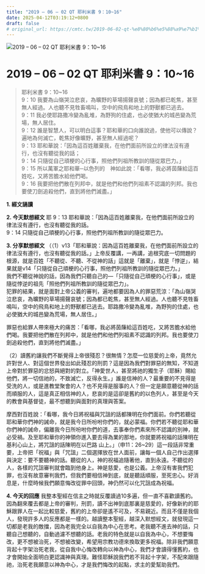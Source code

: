 ```yaml
---
title: "2019 – 06 – 02 QT 耶利米書 9：10~16"
date: 2025-04-12T03:19:12+0800
draft: false
# original_url: https://cmtc.tw/2019-06-02-qt-%e8%80%b6%e5%88%a9%e7%b1%b3%e6%9b%b8-9%ef%bc%9a1016
---
```


![2019 – 06 – 02 QT 耶利米書 9：10\~16](/images/qt.jpg   "2019 – 06 – 02 QT 耶利米書 9：10\~16")

# 2019 – 06 – 02 QT 耶利米書 9：10\~16

> 耶利米書 9：10\~16  
> 9：10 我要為山嶺哭泣悲哀，為曠野的草場揚聲哀號；因為都已乾焦，甚至無人經過。人也聽不見牲畜鳴叫，空中的飛鳥和地上的野獸都已逃去。  
> 9：11 我必使耶路撒冷變為亂堆，為野狗的住處，也必使猶大的城邑變為荒場，無人居住。  
> 9：12 誰是智慧人，可以明白這事？耶和華的口向誰說過，使他可以傳說？遍地為何滅亡，乾焦好像曠野，甚至無人經過呢？  
> 9：13 耶和華說：「因為這百姓離棄我，在他們面前所設立的律法沒有遵行，也沒有聽從我的話；  
> 9：14 只隨從自己頑梗的心行事，照他們列祖所教訓的隨從眾巴力。」  
> 9：15 所以萬軍之耶和華─以色列的　神如此說：「看哪，我必將茵蔯給這百姓吃，又將苦膽水給他們喝。  
> 9：16 我要把他們散在列邦中，就是他們和他們列祖素不認識的列邦。我也要使刀劍追殺他們，直到將他們滅盡。」

**1. 經文誦讀**

**2.  今天默想經文**
耶 9：13 耶和華說：「因為這百姓離棄我，在他們面前所設立的律法沒有遵行，也沒有聽從我的話。  
9：14 只隨從自己頑梗的心行事，照他們列祖所教訓的隨從眾巴力。

**3. 分享默想經文**
（（1）v13「耶和華說：因為這百姓離棄我，在他們面前所設立的律法沒有遵行，也沒有聽從我的話。」上帝反覆講，一再講，追根究底一切問題的根源，就是百姓「不聽從、不聽、不從神的話」這就是「離棄」，就是「悖逆」，結果就是v14「只隨從自己頑梗的心行事，照他們列祖所教訓的隨從眾巴力。」  
我們不聽從神說的話，因為我們只聽自己的—「只隨從自己頑梗的心行事」，或是隨從悖逆的祖先「照他們列祖所教訓的隨從眾巴力」。  
犯罪的結果，就是面對上帝公義的審判，遍地都要因為人的罪惡荒涼：「為山嶺哭泣悲哀，為曠野的草場揚聲哀號；因為都已乾焦，甚至無人經過。人也聽不見牲畜鳴叫，空中的飛鳥和地上的野獸都已逃去。耶路撒冷變為亂堆，為野狗的住處，也必使猶大的城邑變為荒場，無人居住。」

罪惡也給罪人帶來極大的痛苦：「看哪，我必將茵蔯給這百姓吃，又將苦膽水給他們喝。我要把他們散在列邦中，就是他們和他們列祖素不認識的列邦。我也要使刀劍追殺他們，直到將他們滅盡。」

（2）讀舊約讓我們不斷覺得上帝很殘忍？很無情？怎麼一位慈愛的上帝，竟然允許對世人、對這個世界發出如此殘忍的刑罰？這是因為我們對罪惡的無知，不知道上帝對於罪惡的忿怒與絕對的對立。「神愛世人，甚至將祂的獨生子（耶穌）賜給他們，將一切信祂的，不致滅亡，反得永生。」誰是信神的人？最重要的不見得是受洗的人，或是進教堂聚會的人？也不見得是服事的人？但一定是願意聽從神的話而順服的人，這是真正相信神的人，悲哀的是這卻是舊約的以色列人，甚至是今天的教會與基督徒，最不想聽到與面對的真理與答案。

摩西對百姓說：「看哪，我今日將祝福與咒詛的話都陳明在你們面前。你們若聽從耶和華你們神的誡命，就是我今日所吩咐你們的，就必蒙福。你們若不聽從耶和華你們神的誡命，偏離我今日所吩咐你們的道，去事奉你們素來所不認識的別神，就必受禍。及至耶和華你的神領你進入要去得為業的那地，你就要將祝福的話陳明在基利心山上，將咒詛的話陳明在以巴路 山上。」（申11：26\~29）這一段話非常重要，上帝把「祝福」與「咒詛」二個選擇放在世人面前，讓每一個人自己作出選擇與決定：要不要聽神的話。聽從的人，神的祝福追隨著他，直到永遠。不聽從的人，各樣的咒詛審判就會臨到他身上。神是慈愛，也是公義。上帝沒有害我們犯罪，也沒有故意審判我們，但我們要相信神到底，就是聽話順服，至死忠心。好消息是，什麼時候我們願意悔改從罪中回頭，神仍然可以化咒詛成為祝福。

**4. 今天的回應**
我整本聖經在信主之時就反覆讀過10多遍，但一直不喜歡讀舊約。因為翻來覆去都是上帝的審判，刑罰，讀不出神到底那裏是慈愛的，好像新約的耶穌跟罪人在一起比較慈愛，舊約的上帝卻是遙不可及，不易親近。而且不僅是我個人，發現許多人的反應都是一樣的。越讀整本聖經，越深入默想經文，就發現這一切都是老我的敵擋，因為老我完全以自我為中心在思考。老我聽不進去神的話，只聽自己想聽的，自動過濾不想聽的話。老我的特色就是以自我為中心，不想要悔改，更不想被治死，不想被改變，希望用宗教功德來換取更多祝福。除非我們願意背起十字架治死老我，從自我中心悔改轉向以神為中心，我們才會讀得懂舊約，也才會開始全面明白更認識神與真理。難怪耶穌說我們若不背起十字架，不配來跟隨祂，治死老我願意以神為中心，才是我們悔改的起點，求主的愛幫助我們。
